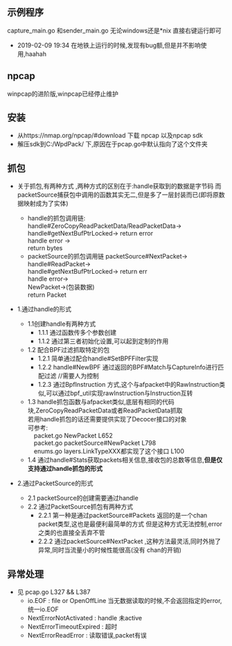 ## 示例程序

capture_main.go 和sender_main.go
无论windows还是*nix 直接右键运行即可
* 2019-02-09 19:34 在地铁上运行的时候,发现有bug额,但是并不影响使用,haahah

## npcap
 
  winpcap的进阶版,winpcap已经停止维护
 
  ## 安装
 
  * 从https://nmap.org/npcap/#download 下载 npcap 以及npcap sdk
 * 解压sdk到C:/WpdPack/ 下,原因在于pcap.go中默认指向了这个文件夹
 
  ## 抓包
 
  - 关于抓包,有两种方式 ,两种方式的区别在于:handle获取到的数据是字节码
 而packetSource捕获包中调用的函数其实无二,但是多了一层封装而已(即将原数据映射成为了实体)
    -    handle的抓包调用链:
    handle#ZeroCopyReadPacketData/ReadPacketData-><br>
    handle#getNextBufPtrLocked-> return error<br>
    handle error -> <br>
    return bytes<br>
    -    packetSource的抓包调用链
    packetSource#NextPacket-><br>
    handle#ReadPacket-><br>
    handle#getNextBufPtrLocked-> return err<br>
    handle error-> <br>
    NewPacket->(包装数据)<br>
    return Packet
 
  - 1.通过handle的形式<br>
     - 1.1创建handle有两种方式
  	    -   1.1.1 通过函数传多个参数创建
  		-   1.1.2 通过第三者初始化设置,可以起到定制的作用
 	- 1.2 配合BPF过滤抓取特定的包
 		-   1.2.1 简单通过配合handle#SetBPFFilter实现
 		-   1.2.2 handle#NewBPF 通过返回的BPF#Match与CaptureInfo进行匹配过滤 //需要人为控制
 		-   1.2.3 通过BpfInstruction 方式,这个与afpacket中的RawInstruction类似,可以通过bpf_util实现rawInstruction与Instruction互转
 	- 1.3 handle抓包函数与afpacket类似,底层有相同的代码块,ZeroCopyReadPacketData或者ReadPacketData抓取<br>
 	若用handle抓包的话还需要提供实现了Decocer接口的对象<br>
 	可参考:<br>
         &emsp;packet.go NewPacket L652 <br>
         &emsp;packet.go packetSource#NewPacket L798 <br>
         &emsp;enums.go layers.LinkTypeXXX都实现了这个接口 L100 <br> 
 	- 1.4 通过handle#Stats获取packets相关信息,接收包的总数等信息,**但是仅支持通过handle抓包的形式**
 - 2.通过PacketSource的形式
  	- 2.1 packetSource的创建需要通过handle
 	- 2.2 通过PacketSource抓包有两种方式
         -  2.2.1 第一种是通过packetSource#Packets 返回的是一个chan packet类型,这也是最便利最简单的方式
 				  但是这种方式无法控制,error之类的也直接全丢弃不管
 		-  2.2.2 通过packetSource#NextPacket ,这种方法最灵活,同时外抛了异常,同时当流量小的时候性能很高(没有
 				  chan的开销)
 ## 异常处理
 
  - 见 pcap.go L327 && L387 
     -   io.EOF : file or OpenOffLine  当无数据读取的时候,不会返回指定的error,统一io.EOF 
     -   NextErrorNotActivated : handle 未active
     -   NextErrorTimeoutExpired : 超时
     -   NextErrorReadError : 读取错误,packet有误